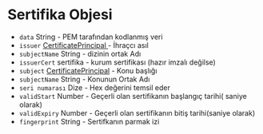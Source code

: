 # Sertifika Objesi

* `data` String - PEM tarafından kodlanmış veri
* ` issuer ` [ CertificatePrincipal ](certificate-principal.md) - İhraçcı asıl
* `subjectName` String - dizinin ortak Adı
* `issuerCert` sertifika - kurum sertifikası (hazır imzalı değilse)
* `subject` [CertificatePrincipal](certificate-principal.md) - Konu başlığı
* `subjectName` String - Konunun Ortak Adı
* `seri numarası` Dize - Hex değerini temsil eder
* `validStart` Number - Geçerli olan sertifikanın başlangıç tarihi( saniye olarak)
* `validExpiry` Number - Geçerli olan sertifikanın bitiş tarihi(saniye olarak)
* `fingerprint` String - Sertifkanın parmak izi